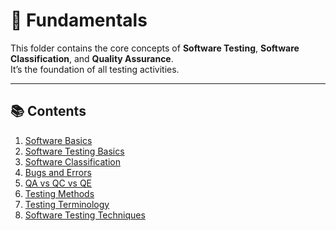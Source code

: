 # 🧱 Fundamentals

This folder contains the core concepts of **Software Testing**, **Software Classification**, and **Quality Assurance**.  
It’s the foundation of all testing activities.

---

## 📚 Contents
1. [Software Basics](./01_Software_Basics.md)
2. [Software Testing Basics](./02_Software_Testing_Basics.md)
3. [Software Classification](./03_Software_Classification.md)
4. [Bugs and Errors](./04_Bugs_and_Errors.md)
5. [QA vs QC vs QE](./05_QA_QC_QE.md)
6. [Testing Methods](./06_Testing_Methods.md)
7. [Testing Terminology](./07_Testing_Terminology.md)
8. [Software Testing Techniques](./08_Software_Testing_techniques.md)
